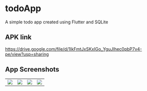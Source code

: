# todoApp

A simple todo app created using Flutter and SQLite

## APK link
https://drive.google.com/file/d/1IkFmtJxSKxIGo_YguJlhec0pbP7v4-pe/view?usp=sharing

## App Screenshots
<table>
  <tr>
<td><img src= "https://user-images.githubusercontent.com/85097545/130798735-39aaeaee-7705-47ed-b770-01c3734992a7.jpeg"/>
    </td>
    <td><img src="https://user-images.githubusercontent.com/85097545/130798741-1987a5a4-622d-407b-ae71-37cee26990dc.jpeg" />
    </td>
      <td><img src="https://user-images.githubusercontent.com/85097545/130798744-2908f6d1-8e5b-4219-95d6-c3d825740f50.jpeg" />
    </td>
      <td><img src="https://user-images.githubusercontent.com/85097545/130798748-9f54b4ae-d53f-402d-987e-edc06ce2b725.jpeg" />
    </td>
  </tr>
 </table>
